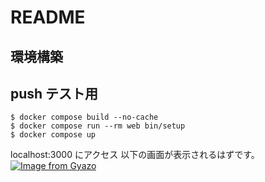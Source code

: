 # README
## 環境構築
## push テスト用
```
$ docker compose build --no-cache
$ docker compose run --rm web bin/setup
$ docker compose up 
```
localhost:3000 にアクセス
以下の画面が表示されるはずです。
[![Image from Gyazo](https://i.gyazo.com/88de650b557c9d822b22563dc1588638.png)](https://gyazo.com/88de650b557c9d822b22563dc1588638)